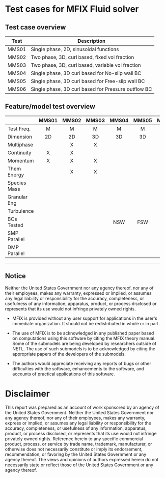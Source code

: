 # Test cases for MFIX Fluid solver

## Test case overview

| Test  | Description                                        |
| ----  | -------------------------------------------------- |
| MMS01 | Single phase, 2D, sinusoidal functions             |
| MMS02 | Two phase, 3D, curl based, fixed vol fraction      |
| MMS03 | Two phase, 3D, curl based, variable vol fraction   |
| MMS04 | Single phase, 3D curl based for No-slip wall BC    |
| MMS05 | Single phase, 3D curl based for Free-slip wall BC  |
| MMS06 | Single phase, 3D curl based for Pressure outflow BC|


## Feature/model test overview
|              | MMS01 | MMS02 | MMS03 | MMS04 | MMS05 | MMS06 |
| ------------ | :---: | :---: | :---: | :---: | :---: | :---: |
| Test Freq.   |   M   |   M   |   M   |   M   |   M   |   M   |
| Dimension    |  2D   |  2D   |  3D   |  3D   |  3D   |  3D   |
| Multiphase   |       |   X   |   X   |       |       |   X   |
| Continuity   |   X   |   X   |       |       |       |       |
| Momentum     |   X   |   X   |   X   |       |       |       |
| Them Energy  |       |   X   |   X   |       |       |       |
| Species Mass |       |       |       |       |       |       |
| Granular Eng |       |       |       |       |       |       |
| Turbulence   |       |       |       |       |       |       |
| BCs Tested   |       |       |       |  NSW  |  FSW  |  PO   |
| SMP Parallel |       |       |       |       |       |       |
| DMP Parallel |       |       |       |       |       |       |



--------------------------------------------------------------------

## Notice
Neither the United States Government nor any agency thereof, nor any
of their employees, makes any warranty, expressed or implied, or
assumes any legal liability or responsibility for the accuracy,
completeness, or usefulness of any information, apparatus, product,
or process disclosed or represents that its use would not infringe
privately owned rights.

* MFIX is provided without any user support for applications in the
  user's immediate organization. It should not be redistributed in
  whole or in part.

* The use of MFIX is to be acknowledged in any published paper based
  on computations using this software by citing the MFIX theory
  manual. Some of the submodels are being developed by researchers
  outside of NETL. The use of such submodels is to be acknowledged
  by citing the appropriate papers of the developers of the submodels.

* The authors would appreciate receiving any reports of bugs or other
  difficulties with the software, enhancements to the software, and
  accounts of practical applications of this software.

# Disclaimer
This report was prepared as an account of work sponsored by an agency
of the United States Government. Neither the United States Government
nor any agency thereof, nor any of their employees, makes any
warranty, express or implied, or assumes any legal liability or
responsibility for the accuracy, completeness, or usefulness of any
information, apparatus, product, or process disclosed, or represents
that its use would not infringe privately owned rights. Reference
herein to any specific commercial product, process, or service by
trade name, trademark, manufacturer, or otherwise does not
necessarily constitute or imply its endorsement, recommendation, or
favoring by the United States Government or any agency thereof. The
views and opinions of authors expressed herein do not necessarily
state or reflect those of the United States Government or any
agency thereof.
